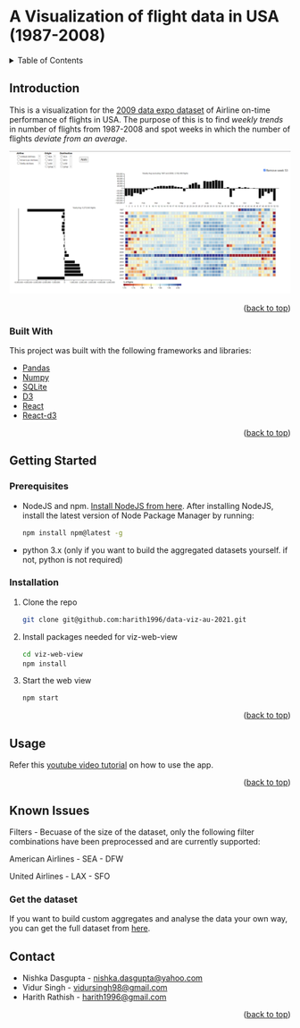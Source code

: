 # A Visualization of flight data in USA (1987-2008)
<!-- TABLE OF CONTENTS -->
<details>
  <summary>Table of Contents</summary>
  <ol>
    <li>
      <a href="#introduction">Introduction</a>
      <ul>
        <li><a href="#built-with">Built With</a></li>
      </ul>
    </li>
    <li>
      <a href="#getting-started">Getting Started</a>
      <ul>
        <li><a href="#prerequisites">Prerequisites</a></li>
        <li><a href="#installation">Installation</a></li>
      </ul>
    </li>
    <li><a href="#usage">Usage</a></li>
    <li><a href="#known-issues">Known Issues</a></li>
    <li><a href="#contact">Contact</a></li>
  </ol>
</details>



<!-- ABOUT THE PROJECT -->
## Introduction

This is a visualization for the [2009 data expo dataset](https://community.amstat.org/jointscsg-section/dataexpo/dataexpo2009) of Airline on-time performance of flights in USA.
The purpose of this is to find *weekly trends* in number of flights from 1987-2008 and spot weeks in which the number of flights *deviate from an average*.

![Screenshot](screenshot.png)

<p align="right">(<a href="#top">back to top</a>)</p>

### Built With

This project was built with the following frameworks and libraries:

* [Pandas](https://pandas.pydata.org/)
* [Numpy](https://numpy.org/)
* [SQLite](https://www.sqlite.org/index.html)
* [D3](https://d3js.org/)
* [React](https://reactjs.org/)
* [React-d3](https://react-d3-library.github.io/)

<p align="right">(<a href="#top">back to top</a>)</p>



<!-- GETTING STARTED -->
## Getting Started

### Prerequisites

* NodeJS and npm. [Install NodeJS from here](https://nodejs.org/en/download/). After installing NodeJS, install the latest version of Node Package Manager by running: 
  ```sh
  npm install npm@latest -g
  ```
* python 3.x (only if you want to build the aggregated datasets yourself. if not, python is not required)

### Installation

1. Clone the repo
   ```sh
   git clone git@github.com:harith1996/data-viz-au-2021.git
   ```
2. Install packages needed for viz-web-view
   ```sh
   cd viz-web-view
   npm install
   ```
4. Start the web view
   ```js
   npm start
   ```

<p align="right">(<a href="#top">back to top</a>)</p>

<!-- USAGE EXAMPLES -->
## Usage

Refer this [youtube video tutorial](https://youtu.be/WKlim8eWj6I) on how to use the app.

<p align="right">(<a href="#top">back to top</a>)</p>

<!-- KNOWN ISSUES -->
## Known Issues
Filters - Becuase of the size of the dataset, only the following filter combinations have been preprocessed and are currently supported:

American Airlines - SEA - DFW

United Airlines - LAX - SFO

### Get the dataset
If you want to build custom aggregates and analyse the data your own way, you can get the full dataset from [here](http://ww2.amstat.org/sections/graphics/datasets/DataExpo2009.zip).
<!-- CONTACT -->
## Contact

* Nishka Dasgupta - nishka.dasgupta@yahoo.com
* Vidur Singh - vidursingh98@gmail.com
* Harith Rathish - harith1996@gmail.com

<p align="right">(<a href="#top">back to top</a>)</p>
